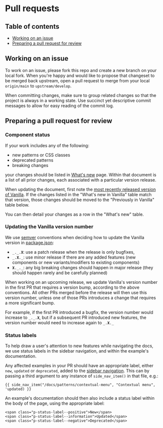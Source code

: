 # Pull requests

## Table of contents

- [Working on an issue](#working-on-an-issue)
- [Preparing a pull request for review](#preparing-a-pull-request-for-review)

## Working on an issue

To work on an issue, please fork this repo and create a new branch on your local fork. When you're happy and would like to propose that changeset to be merged back upstream, open a pull request to merge from your local `origin/main` to `upstream/develop`.

When committing changes, make sure to group related changes so that the project is always in a working state. Use succinct yet descriptive commit messages to allow for easy reading of the commit log.

## Preparing a pull request for review

### Component status

If your work includes any of the following:

- new patterns or CSS classes
- deprecated patterns
- breaking changes

your changes should be listed in [What's new](/templates/docs/whats-new) page. Within that document is a list of all prior changes, each associated with a particular version release.

When updating the document, first note the [most recently released version of Vanilla](https://github.com/canonical-web-and-design/vanilla-framework/tags). If the changes listed in the "What's new in Vanilla" table match that version, those changes should be moved to the "Previously in Vanilla" table below.

You can then detail your changes as a row in the "What's new" table.

### Updating the Vanilla version number

We use [semver](https://semver.org/) conventions when deciding how to update the Vanilla version in [package.json](https://github.com/canonical-web-and-design/vanilla-framework/blob/main/package.json):

- <code>\_.\_.**X**</code>: use a patch release when the release is only bugfixes,
- <code>\_.**X**.\_</code>: use minor release if there are any added features (new components or new variants/modifiers to existing components)
- <code>**X**.\_.\_</code>: any big breaking changes should happen in major release (they should happen rarely and be carefully planned)

When working on an upcoming release, we update Vanilla's version number in the first PR that requires a version bump, according to the above conventions. All other PRs merged before the release will then use this version number, unless one of those PRs introduces a change that requires a more significant bump.

For example, if the first PR introduced a bugfix, the version number would increase to <code>\_.\_.**X**</code>, but if a subsequent PR introduced new features, the version number would need to increase again to <code>\_.**X**.\_</code>

### Status labels

To help draw a user's attention to new features while navigating the docs, we use status labels in the sidebar navigation, and within the example's documentation.

Any affected examples in your PR should have an appropriate label, either `new`, `updated` or `deprecated`, added to the [sidebar navigation](/templates/_layouts/docs.html). This can by passing a third argument to any instance of `side_nav_item()` in that file, e.g.:

```
{{ side_nav_item("/docs/patterns/contextual-menu", "Contextual menu", 'updated) }}
```

An example's documentation should then also include a status label within the body of the page, using the appropriate label:

```
<span class="p-status-label--positive">New</span>
<span class="p-status-label--information">Updated</span>
<span class="p-status-label--negative">Deprecated</span>
```
